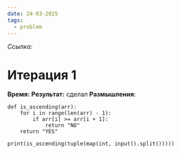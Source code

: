 ```yaml
---
date: 24-03-2025
tags:
  - problem
---
```

*Ссылка:* 
# Итерация 1
**Время:** 
**Результат:** сделал
**Размышления**:
```
def is_ascending(arr):
	for i in range(len(arr) - 1):
		if arr[i] >= arr[i + 1]:
			return "NO"
	return "YES"

print(is_ascending(tuple(map(int, input().split()))))
```
